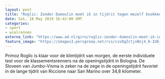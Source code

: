 ```yaml
---
layout: post
title: "Roglic: Zonder Dumoulin moet ik in tijdrit tegen mezelf knokken"
date: Sat, 18 May 2019 16:42:00 GMT
categories: 
- sport 
- wielrennen 
externe_link: "https://www.ad.nl/giro/roglic-zonder-dumoulin-moet-ik-in-tijdrit-tegen-mezelf-knokken~a4e330d8/"
feature_image: "https://images3.persgroep.net/rcs/csvDgZctjsNnj4_6-IU6_G6vUOo/diocontent/148680280/_fitwidth/400/?appId=21791a8992982cd8da851550a453bd7f&quality=0.7"
---
```


Primoz Roglic is klaar voor de klimtijdrit van morgen, de eerste individuele test voor de klassementsrenners na de openingstijdrit in Bologna. De Sloveen van Jumbo-Visma is zeker na de zege in de openingstijdrit favoriet in de lange tijdrit van Riccione naar San Marino over 34,8 kilometer.
